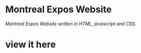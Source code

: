 # Montreal Expos Website

<i>Montreal Expos Website written in HTML, javascript and CSS.</i>

# view it here
